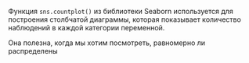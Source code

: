 Функция `sns.countplot()` из библиотеки Seaborn используется для построения столбчатой диаграммы, которая показывает количество наблюдений в каждой категории переменной.

Она полезна, когда мы хотим посмотреть, равномерно ли распределены 